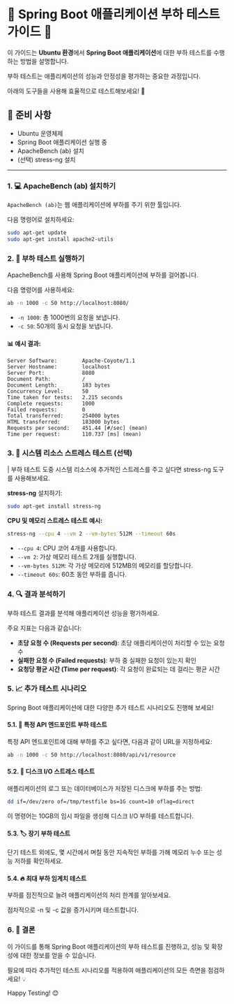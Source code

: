 # 🌟 Spring Boot 애플리케이션 부하 테스트 가이드 🌟

이 가이드는 **Ubuntu 환경**에서 **Spring Boot 애플리케이션**에 대한 부하 테스트를 수행하는 방법을 설명합니다. 

부하 테스트는 애플리케이션의 성능과 안정성을 평가하는 중요한 과정입니다. 

아래의 도구들을 사용해 효율적으로 테스트해보세요! 🚀

## 🔧 준비 사항

- Ubuntu 운영체제
- Spring Boot 애플리케이션 실행 중
- ApacheBench (ab) 설치
- (선택) stress-ng 설치

---

### 1. 💻 ApacheBench (ab) 설치하기

`ApacheBench (ab)`는 웹 애플리케이션에 부하를 주기 위한 툴입니다. 

다음 명령어로 설치하세요:
```bash
sudo apt-get update
sudo apt-get install apache2-utils
```

### 2. 🚀 부하 테스트 실행하기

ApacheBench를 사용해 Spring Boot 애플리케이션에 부하를 걸어봅니다. 

다음 명령어를 사용하세요:
```bash
ab -n 1000 -c 50 http://localhost:8080/
```

- `-n 1000`: 총 1000번의 요청을 보냅니다.
- `-c 50`: 50개의 동시 요청을 보냅니다.


#### 📊 예시 결과:
```text
Server Software:        Apache-Coyote/1.1
Server Hostname:        localhost
Server Port:            8080
Document Path:          /
Document Length:        183 bytes
Concurrency Level:      50
Time taken for tests:   2.215 seconds
Complete requests:      1000
Failed requests:        0
Total transferred:      254000 bytes
HTML transferred:       183000 bytes
Requests per second:    451.44 [#/sec] (mean)
Time per request:       110.737 [ms] (mean)
```


### 3. 🧠 시스템 리소스 스트레스 테스트 (선택)

| 부하 테스트 도중 시스템 리소스에 추가적인 스트레스를 주고 싶다면 stress-ng 도구를 사용해보세요.

**stress-ng** 설치하기:

```bash
sudo apt-get install stress-ng
```

**CPU 및 메모리 스트레스 테스트 예시:**

```bash
stress-ng --cpu 4 --vm 2 --vm-bytes 512M --timeout 60s
```

- `--cpu 4`: CPU 코어 4개를 사용합니다.
- `--vm 2`: 가상 메모리 테스트 2개를 실행합니다.
- `--vm-bytes 512M`: 각 가상 메모리에 512MB의 메모리를 할당합니다.
- `--timeout 60s`: 60초 동안 부하를 줍니다.

  
### 4. 🔍 결과 분석하기

부하 테스트 결과를 분석해 애플리케이션 성능을 평가하세요. 

주요 지표는 다음과 같습니다:

- **초당 요청 수 (Requests per second)**: 초당 애플리케이션이 처리할 수 있는 요청 수
- **실패한 요청 수 (Failed requests)**: 부하 중 실패한 요청이 있는지 확인
- **요청당 평균 시간 (Time per request)**: 각 요청이 완료되는 데 걸리는 평균 시간

### 5. 📈 추가 테스트 시나리오

Spring Boot 애플리케이션에 대한 다양한 추가 테스트 시나리오도 진행해 보세요!

#### 5.1. 🔄 특정 API 엔드포인트 부하 테스트

특정 API 엔드포인트에 대해 부하를 주고 싶다면, 다음과 같이 URL을 지정하세요:

```bash
ab -n 1000 -c 50 http://localhost:8080/api/v1/resource
```

#### 5.2. 💾 디스크 I/O 스트레스 테스트

애플리케이션의 로그 또는 데이터베이스가 저장된 디스크에 부하를 주는 방법:

```bash
dd if=/dev/zero of=/tmp/testfile bs=1G count=10 oflag=direct
```

이 명령어는 10GB의 임시 파일을 생성해 디스크 I/O 부하를 테스트합니다.

#### 5.3. 🏷️ 장기 부하 테스트

단기 테스트 외에도, 몇 시간에서 며칠 동안 지속적인 부하를 가해 메모리 누수 또는 성능 저하를 확인하세요.

#### 5.4. 🔥 최대 부하 임계치 테스트

부하를 점진적으로 늘려 애플리케이션의 처리 한계를 알아보세요. 

점차적으로 -n 및 -c 값을 증가시키며 테스트합니다.

### 6. 🎯 결론

이 가이드를 통해 Spring Boot 애플리케이션의 부하 테스트를 진행하고, 성능 및 확장성에 대한 정보를 얻을 수 있습니다. 

필요에 따라 추가적인 테스트 시나리오를 적용하여 애플리케이션의 모든 측면을 점검하세요! 💡

Happy Testing! 😊
